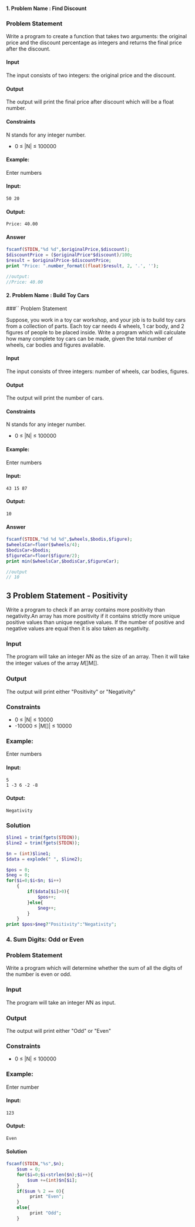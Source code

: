 #### 1. Problem Name : Find Discount
### Problem Statement
Write a program to create a function that takes two arguments: the original price and the discount percentage as integers and returns the final price after the discount.
#### Input
The input consists of two integers: the original price and the discount.
#### Output
The output will print the final price after discount which will be a float number.
#### Constraints
N stands for any integer number.
- 0 ≤ |N| ≤ 100000
#### Example:
Enter numbers
#### Input:

```
50 20
```
#### Output:

```
Price: 40.00
```

#### Answer
```php
fscanf(STDIN,"%d %d",$originalPrice,$discount);
$discountPrice = ($originalPrice*$discount)/100;
$result = $originalPrice-$discountPrice;
print "Price: ".number_format((float)$result, 2, '.', '');

//output:
//Price: 40.00
```

#### 2. Problem Name : Build Toy Cars
###`` Problem Statement

Suppose, you work in a toy car workshop, and your job is to build toy cars from a collection of parts. Each toy car needs 4 wheels, 1 car body, and 2 figures of people to be placed inside. Write a program which will calculate how many complete toy cars can be made, given the total number of wheels, car bodies and figures available.
#### Input
The input consists of three integers: number of wheels, car bodies, figures.
#### Output
The output will print the number of cars.
#### Constraints
N stands for any integer number.
- 0 ≤ |N| ≤ 100000
#### Example:
Enter numbers
#### Input:

```
43 15 87
```
#### Output:

```
10
```

#### Answer
```php
fscanf(STDIN,"%d %d %d",$wheels,$bodis,$figure);
$wheelsCar=floor($wheels/4);
$bodisCar=$bodis;
$figureCar=floor($figure/2);
print min($wheelsCar,$bodisCar,$figureCar);

//output
// 10
```

## 3 Problem Statement - Positivity

Write a program to check if an array contains more positivity than negativity.An array has more positivity if it contains strictly more unique positive values than unique negative values. If the number of positive and negative values are equal then it is also taken as negativity.
### Input

The program will take an integer 𝑁N as the size of an array. Then it will take the integer values of the array 𝑀[]M[].
### Output

The output will print either "Positivity" or "Negativity"
### Constraints

- 0 ≤ |N| ≤ 10000
- -10000 ≤ |M[]| ≤ 10000
### Example:

Enter numbers
#### Input:

```
5
1 -3 6 -2 -8
```
#### Output:

```
Negativity
```
### Solution

```php
$line1 = trim(fgets(STDIN));
$line2 = trim(fgets(STDIN));

$n = (int)$line1;
$data = explode(" ", $line2);

$pos = 0;
$neg = 0;
for($i=0;$i<$n; $i++)
    {
        if($data[$i]>0){
            $pos++;
        }else{
            $neg++;
        }
    }
print $pos>$neg?"Positivity":"Negativity";
```



### 4. Sum Digits: Odd or Even
### Problem Statement

Write a program which will determine whether the sum of all the digits of the number is even or odd.
### Input

The program will take an integer 𝑁N as input.
### Output

The output will print either "Odd" or "Even"
### Constraints

- 0 ≤ |N| ≤ 100000
### Example:

Enter number
#### Input:

```
123
```
#### Output:

```
Even
```

#### Solution

```php
fscanf(STDIN,"%s",$n);
    $sum = 0;
    for($i=0;$i<strlen($n);$i++){
        $sum +=(int)$n[$i];
    }
    if($sum % 2 == 0){
         print "Even";
    }
    else{
         print "Odd";
    }
```